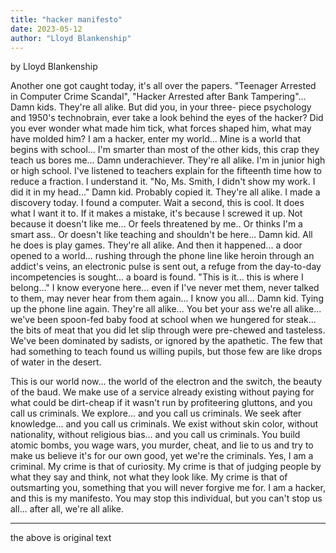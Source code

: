 ```yaml
---
title: "hacker manifesto"
date: 2023-05-12
author: "Lloyd Blankenship"
---
```


by Lloyd Blankenship

Another one got caught today, it's all over the papers. "Teenager Arrested in Computer Crime Scandal", "Hacker Arrested after Bank Tampering"... Damn kids. They're all alike. But did you, in your three- piece psychology and 1950's technobrain, ever take a look behind the eyes of the hacker? Did you ever wonder what made him tick, what forces shaped him, what may have molded him? I am a hacker, enter my world... Mine is a world that begins with school... I'm smarter than most of the other kids, this crap they teach us bores me... Damn underachiever. They're all alike. I'm in junior high or high school. I've listened to teachers explain for the fifteenth time how to reduce a fraction. I understand it. "No, Ms. Smith, I didn't show my work. I did it in my head..." Damn kid. Probably copied it. They're all alike. I made a discovery today. I found a computer. Wait a second, this is cool. It does what I want it to. If it makes a mistake, it's because I screwed it up. Not because it doesn't like me... Or feels threatened by me.. Or thinks I'm a smart ass.. Or doesn't like teaching and shouldn't be here... Damn kid. All he does is play games. They're all alike. And then it happened... a door opened to a world... rushing through the phone line like heroin through an addict's veins, an electronic pulse is sent out, a refuge from the day-to-day incompetencies is sought... a board is found. "This is it... this is where I belong..." I know everyone here... even if I've never met them, never talked to them, may never hear from them again... I know you all... Damn kid. Tying up the phone line again. They're all alike... You bet your ass we're all alike... we've been spoon-fed baby food at school when we hungered for steak... the bits of meat that you did let slip through were pre-chewed and tasteless. We've been dominated by sadists, or ignored by the apathetic. The few that had something to teach found us willing pupils, but those few are like drops of water in the desert.

  

This is our world now... the world of the electron and the switch, the beauty of the baud. We make use of a service already existing without paying for what could be dirt-cheap if it wasn't run by profiteering gluttons, and you call us criminals. We explore... and you call us criminals. We seek after knowledge... and you call us criminals. We exist without skin color, without nationality, without religious bias... and you call us criminals. You build atomic bombs, you wage wars, you murder, cheat, and lie to us and try to make us believe it's for our own good, yet we're the criminals. Yes, I am a criminal. My crime is that of curiosity. My crime is that of judging people by what they say and think, not what they look like. My crime is that of outsmarting you, something that you will never forgive me for. I am a hacker, and this is my manifesto. You may stop this individual, but you can't stop us all... after all, we're all alike.

---
the above is original text


